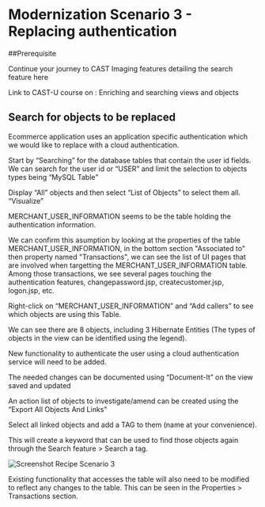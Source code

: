 # Modernization Scenario 3 - Replacing authentication 

 

##Prerequisite 

 

Continue your journey to CAST Imaging features detailing the search feature here 

Link to CAST-U course on : Enriching and searching views and objects  

 

## Search for objects to be replaced 

Ecommerce application uses an application specific authentication which we would like to replace with a cloud authentication. 

 

Start by “Searching” for the database tables that contain the user id fields. We can search for the user id or “USER” and limit the selection to objects types being “MySQL Table” 

Display “All” objects and then select “List of Objects” to select them all. “Visualize” 

MERCHANT_USER_INFORMATION seems to be the table holding the authentication information. 

We can confirm this asumption by looking at the properties of the table MERCHANT_USER_INFORMATION, in the bottom section "Associated to" then property named "Transactions", we can see the list of UI pages that are involved when targetting the MERCHANT_USER_INFORMATION table. Among those transactions, we see several pages touching the authentication features, changepassword.jsp, createcustomer.jsp, logon.jsp, etc. 

 

 

Right-click on “MERCHANT_USER_INFORMATION” and “Add callers” to see which objects are using this Table.  

We can see there are 8 objects, including 3 Hibernate Entities (The types of objects in the view can be identified using the legend). 

 

New functionality to authenticate the user using a cloud authentication service will need to be added. 

The needed changes can be documented using “Document-It” on the view saved and updated 

An action list of objects to investigate/amend can be created using the “Export All Objects And Links” 

 

Select all linked objects and add a TAG to them (name at your convenience). 

This will create a keyword that can be used to find those objects again through the Search feature > Search a tag. 

![Screenshot Recipe Scenario 3](/images/Recipe_Sce3.png) 


Existing functionality that accesses the table will also need to be modified to reflect any changes to the table. This can be seen in the Properties > Transactions section. 